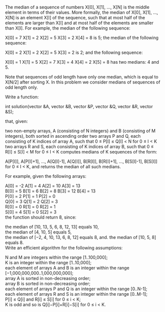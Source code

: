 The median of a sequence of numbers X[0], X[1], ..., X[N] is the middle element in terms of their values. More formally, the median of X[0], X[1], ..., X[N] is an element X[I] of the sequence, such that at most half of the elements are larger than X[I] and at most half of the elements are smaller than X[I]. For example, the median of the following sequence:

  X[0] = 7    X[1] = 2    X[2] = 5    X[3] = 2    X[4] = 8
is 5; the median of the following sequence:

  X[0] = 2    X[1] = 2    X[2] = 5    X[3] = 2
is 2; and the following sequence:

  X[0] = 1    X[1] = 5    X[2] = 7
  X[3] = 4    X[4] = 2    X[5] = 8
has two medians: 4 and 5.

Note that sequences of odd length have only one median, which is equal to X[N/2] after sorting X. In this problem we consider medians of sequences of odd length only.

Write a function:

int solution(vector<int> &A, vector<int> &B, vector<int> &P, vector<int> &Q, vector<int> &R, vector<int> &S);

that, given:

two non-empty arrays, A (consisting of N integers) and B (consisting of M integers), both sorted in ascending order
two arrays P and Q, each consisting of K indices of array A, such that 0 ≤ P[I] ≤ Q[I] < N for 0 ≤ I < K
two arrays R and S, each consisting of K indices of array B, such that 0 ≤ R[I] ≤ S[I] < M for 0 ≤ I < K
computes medians of K sequences of the form:

  A[P[I]], A[P[I]+1], ..., A[Q[I]-1], A[Q[I]], B[R[I]], B[R[I]+1], ..., B[S[I]-1], B[S[I]]  
for 0 ≤ I < K, and returns the median of all such medians.  
  
For example, given the following arrays:  
  
  A[0] = -2   A[1] = 4    A[2] = 10   A[3] = 13  
  B[0] = 5    B[1] = 6    B[2] = 8    B[3] = 12    B[4] = 13  
  P[0] = 2    P[1] = 1    P[2] = 0  
  Q[0] = 3    Q[1] = 2    Q[2] = 3  
  R[0] = 0    R[1] = 0    R[2] = 1  
  S[0] = 4    S[1] = 0    S[2] = 3  
the function should return 8, since:  
  
the median of [10, 13, 5, 6, 8, 12, 13] equals 10,  
the median of [4, 10, 5] equals 5,  
the median of [−2, 4, 10, 13, 6, 8, 12] equals 8, and. 
the median of [10, 5, 8] equals 8.  
Write an efficient algorithm for the following assumptions:  
  
N and M are integers within the range [1..100,000];  
K is an integer within the range [1..10,000];  
each element of arrays A and B is an integer within the range [−1,000,000,000..1,000,000,000];  
array A is sorted in non-decreasing order;  
array B is sorted in non-decreasing order;  
each element of arrays P and Q is an integer within the range [0..N-1];  
each element of arrays R and S is an integer within the range [0..M-1];  
P[i] ≤ Q[i] and R[i] ≤ S[i] for 0 ≤ i < K;  
K is odd and so is Q[i]−P[i]+R[i]−S[i] for 0 ≤ i < K.  
